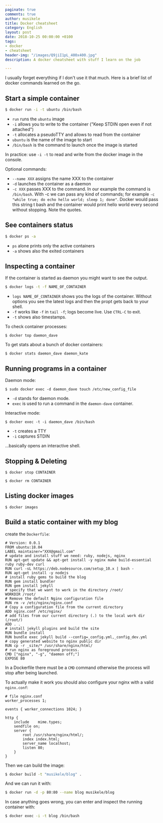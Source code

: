 ```yaml
---
paginate: true
comments: true
author: musikele
title: Docker cheatsheet
category: English
layout: post
date: 2018-10-25 00:00:00 +0100
tags:
- docker
- cheatsheet
header-img: "/images/Q9jiI1pL_400x400.jpg"
description: A docker cheatsheet with stuff I learn on the job

---
```

I usually forget everything if I don't use it that much. Here is a brief list of docker commands learned on the go.

## Start a simple container

```bash 
$ docker run -i -t ubuntu /bin/bash
```

* `run` runs the `ubuntu` image
* `-i` allows you to write to the container ("Keep STDIN open even if not attached")
* `-t` allocates a pseudoTTY and allows to read from the container
* `ubuntu` is the name of the image to start
* `/bin/bash` is the command to launch once the image is started

In practice: use `-i -t` to read and write from the docker image in the console.

Optional commands:

* `--name XXX` assigns the name XXX to the container
* `-d` launches the container as a daemon
* `-c XXX` passes XXX to the command. In our example the command is `/bin/bash`. With -c we can pass any kind of commands; for example `-c "while true; do echo hello world; sleep 1; done"`. Docker would pass this string t bash and the container would print hello world every second without stopping. Note the quotes.

## See containers status

```bash 
$ docker ps -a 
```

* `ps` alone prints only the active containers
* `-a` shows also the exited containers

## Inspecting a container

If the container is started as daemon you might want to see the output.

```bash 
$ docker logs -t -f NAME_OF_CONTAINER 
```

* `logs NAME_OF_CONTAINER` shows you the logs of the container. Without options you see the latest logs and then the propt gets back to your shell.
* `-f` works like `-f` in `tail -f`; logs become live. Use `CTRL-C` to exit.
* `-t` shows also timestamps.

To check container processes:

```shell
$ docker top daemon_dave
```

To get stats about a bunch of docker containers:

```shell
$ docker stats daemon_dave daemon_kate
```

## Running programs in a container

Daemon mode:

```shell
$ sudo docker exec -d daemon_dave touch /etc/new_config_file
```

* `-d` stands for daemon mode.
* `exec` is used to run a command in the `daemon-dave` container.

Interactive mode:

```shell
$ docker exec -t -i daemon_dave /bin/bash
```

* `-t` creates a TTY
* `-i` captures STDIN

...basically opens an interactive shell.

## Stopping & Deleting

```console
$ docker stop CONTAINER 
```

```console
$ docker rm CONTAINER 
```

## Listing docker images

```console
$ docker images
```

## Build a static container with my blog 

create the `Dockerfile`: 

```docker
# Version: 0.0.1 
FROM ubuntu:18.04 
LABEL maintainer="XXX@gmail.com"
# update and install stuff we need: ruby, nodejs, nginx
RUN apt-get update && apt-get install -y nginx make build-essential ruby ruby-dev curl
RUN curl -sL https://deb.nodesource.com/setup_10.x | bash -
RUN apt-get install -y nodejs 
# install ruby gems to build the blog
RUN gem install bundler
RUN gem install jekyll
# specify that we want to work in the directory /root/
WORKDIR /root/
# Remove the default Nginx configuration file
RUN rm -v /etc/nginx/nginx.conf
# Copy a configuration file from the current directory
ADD nginx.conf /etc/nginx/
# add files from our current directory (.) to the local work dir (/root/)
ADD . .
# install jekyll plugins and build the site
RUN bundle install 
RUN bundle exec jekyll build --config=_config.yml,_config_dev.yml
# copy generated website to nginx public dir 
RUN cp -r _site/* /usr/share/nginx/html/
# run nginx as foreground process. 
CMD ["nginx", "-g", "daemon off;"]
EXPOSE 80
```

In a Dockerfile there must be a `CMD` command otherwise the process will stop after being launched. 

To actually make it work you should also configure your nginx with a valid `nginx.conf`:

```nginx
# file nginx.conf
worker_processes 1;

events { worker_connections 1024; }

http {
    include    mime.types;
    sendfile on;
    server {
        root /usr/share/nginx/html/;
        index index.html;
        server_name localhost;
        listen 80;
    }
}
```

Then we can build the image: 

```bash 
$ docker build -t "musikele/blog" .
```

And we can run it with: 

```bash
$ docker run -d -p 80:80 --name blog musikele/blog
```

In case anything goes wrong, you can enter and inspect the running container with: 

```bash
$ docker exec -i -t blog /bin/bash
```

